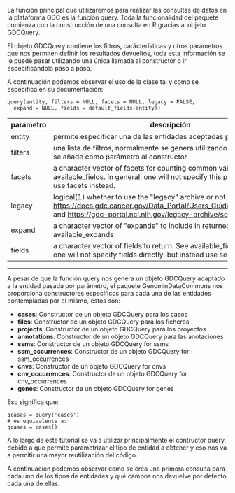 La función principal que utilizaremos para realizar las consultas de datos en la plataforma GDC es la función query. Toda la funcionalidad del paquete comienza con la construcción de una consulta en R gracias al objeto GDCQuery.

El objeto GDCQuery contiene los filtros, carácterísticas y otros parámetros que nos permiten definir los resultados devueltos, toda esta información se le puede pasar utilizando una única llamada al constructor o ir especificándola paso a paso.

A continuación podemos observar el uso de la clase tal y como se especifica en su documentación:

```{r}
query(entity, filters = NULL, facets = NULL, legacy = FALSE,
  expand = NULL, fields = default_fields(entity))
```
|parámetro  |descripción|
|---------  |-----------|
|entity |permite especificar una de las entidades aceptadas por gdc|
|filters |una lista de filtros, normalmente se genera utilizando la función filter, o se añade como parámetro al constructor|
|facets |a character vector of facets for counting common values. See available_fields. In general, one will not specify this parameter but will use facets instead.
|legacy |logical(1) whether to use the "legacy" archive or not. See https://docs.gdc.cancer.gov/Data_Portal/Users_Guide/Legacy_Archive/ and https://gdc-portal.nci.nih.gov/legacy-archive/search/f for details.|
|expand |a character vector of "expands" to include in returned data. See available_expands|
|fields |a character vector of fields to return. See available_fields. In general, one will not specify fields directly, but instead use select|

--------------------------------

A pesar de que la función query nos genera un objeto GDCQuery adaptado a la entidad pasada por parámetro, el paquete GenominDataCommons nos proporciona constructores específicos para cada una de las entidades contempladas por el mismo, estos son:

* **cases**: Constructor de un objeto GDCQuery para los casos
* **files**: Constructor de un objeto GDCQuery para los ficheros
* **projects**: Constructor de un objeto GDCQuery para los proyectos
* **annotations**: Constructor de un objeto GDCQuery para las anotaciones
* **ssms**: Constructor de un objeto GDCQuery for ssms
* **ssm_occurrences**: Constructor de un objeto GDCQuery for ssm_occurrences
* **cnvs**: Constructor de un objeto GDCQuery for cnvs
* **cnv_occurrences**: Constructor de un objeto GDCQuery for cnv_occurrences
* **genes**: Constructor de un objeto GDCQuery for genes

Eso significa que:

```{r}
qcases = query('cases')
# es equivalente a:
qcases = cases()
```

A lo largo de este tutorial se va a utilizar principalmente el contructor query, debido a que permite parametrizar el tipo de entidad a obtener y eso nos va a permitir una mayor reutilización del código.

A continuación podemos observar como se crea una primera consulta para cada uno de los tipos de entidades y qué campos nos devuelve por defecto cada una de ellas.


